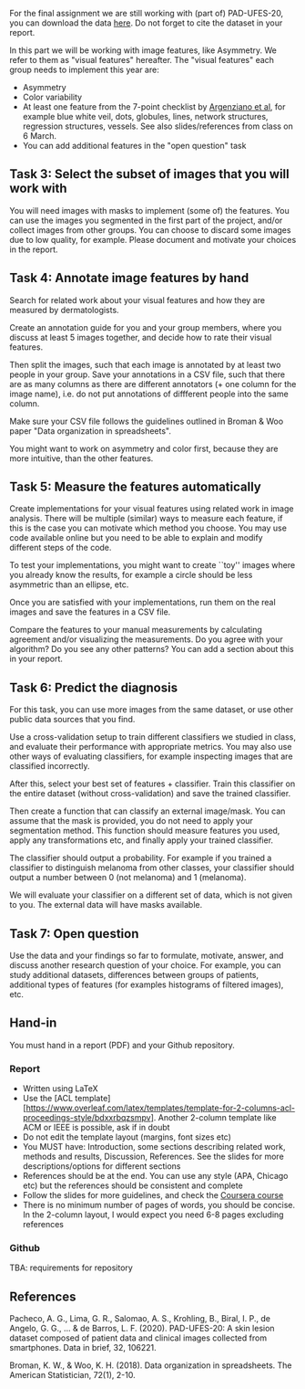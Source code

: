 For the final assignment we are still working with (part of) PAD-UFES-20, you can download the data [here](https://data.mendeley.com/datasets/zr7vgbcyr2/1). Do not forget to cite the dataset in your report. 

In this part we will be working with image features, like Asymmetry. We refer to them as "visual features" hereafter. The "visual features" each group needs to implement this year are: 

* Asymmetry
* Color variability  
* At least one feature from the 7-point checklist by [Argenziano et al](https://pubmed.ncbi.nlm.nih.gov/21175563/), for example blue white veil, dots, globules, lines, network structures, regression structures, vessels. See also slides/references from class on 6 March.
* You can add additional features in the "open question" task


## Task 3: Select the subset of images that you will work with

You will need images with masks to implement (some of) the features. You can use the images you segmented in the first part of the project, and/or collect images from other groups. You can choose to discard some images due to low quality, for example. Please document and motivate your choices in the report. 

## Task 4: Annotate image features by hand

Search for related work about your visual features and how they are measured by dermatologists. 

Create an annotation guide for you and your group members, where you discuss at least 5 images together, and decide how to rate their visual features. 

Then split the images, such that each image is annotated by at least two people in your group. Save your annotations in a CSV file, such that there are as many columns as there are different annotators (+ one column for the image name), i.e. do not put annotations of diffferent people into the same column. 

Make sure your CSV file follows the guidelines outlined in Broman & Woo paper "Data organization in spreadsheets".  

You might want to work on asymmetry and color first, because they are more intuitive, than the other features. 

## Task 5: Measure the features automatically

Create implementations for your visual features using related work in image analysis. There will be multiple (similar) ways to measure each feature, if this is the case you can motivate which method you choose. You may use code available online but you need to be able to explain and modify different steps of the code.

To test your implementations, you might want to create ``toy'' images where you already know the results, for example a circle should be less asymmetric than an ellipse, etc. 

Once you are satisfied with your implementations, run them on the real images and save the features in a CSV file. 

Compare the features to your manual measurements by calculating agreement and/or visualizing the measurements. Do you agree with your algorithm? Do you see any other patterns? You can add a section about this in your report. 


## Task 6: Predict the diagnosis

For this task, you can use more images from the same dataset, or use other public data sources that you find. 

Use a cross-validation setup to train different classifiers we studied in class, and evaluate their performance with appropriate metrics. You may also use other ways of evaluating classifiers, for example inspecting images that are classified incorrectly. 

After this, select your best set of features + classifier. Train this classifier on the entire dataset (without cross-validation) and save the trained classifier. 

Then create a function that can classify an external image/mask. You can assume that the mask is provided, you do not need to apply your segmentation method. This function should measure features you used, apply any transformations etc, and finally apply your trained classifier. 

The classifier should output a probability. For example if you trained a classifier to distinguish melanoma from other classes, your classifier should output a number between 0 (not melanoma) and 1 (melanoma). 

We will evaluate your classifier on a different set of data, which is not given to you. The external data will have masks available.


## Task 7: Open question

Use the data and your findings so far to formulate, motivate, answer, and discuss another research question of your choice. For example, you can study additional datasets, differences between groups of patients, additional types of features (for examples histograms of filtered images), etc. 


## Hand-in

You must hand in a report (PDF) and your Github repository. 

### Report

* Written using LaTeX
* Use the [ACL template][https://www.overleaf.com/latex/templates/template-for-2-columns-acl-proceedings-style/bdxxrbqzsmpv]. Another 2-column template like ACM or IEEE is possible, ask if in doubt
* Do not edit the template layout (margins, font sizes etc)
* You MUST have: Introduction, some sections describing related work, methods and results, Discussion, References. See the slides for more descriptions/options for different sections
* References should be at the end. You can use any style (APA, Chicago etc) but the references should be consistent and complete
* Follow the slides for more guidelines, and check the [Coursera course](https://www.coursera.org/learn/sciwrite)
* There is no minimum number of pages of words, you should be concise. In the 2-column layout, I would expect you need 6-8 pages excluding references
  

  
### Github

TBA: requirements for repository


## References

Pacheco, A. G., Lima, G. R., Salomao, A. S., Krohling, B., Biral, I. P., de Angelo, G. G., ... & de Barros, L. F. (2020). PAD-UFES-20: A skin lesion dataset composed of patient data and clinical images collected from smartphones. Data in brief, 32, 106221.

Broman, K. W., & Woo, K. H. (2018). Data organization in spreadsheets. The American Statistician, 72(1), 2-10.

